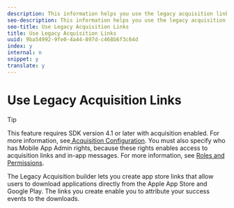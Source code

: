 ```yaml
---
description: This information helps you use the legacy acquisition link functionality.
seo-description: This information helps you use the legacy acquisition link functionality.
seo-title: Use Legacy Acquisition Links
title: Use Legacy Acquisition Links
uuid: 9ba54992-9fe0-4a44-897d-c468b6f3c64d
index: y
internal: n
snippet: y
translate: y
---
```


# Use Legacy Acquisition Links


>[!TIP]
>
>This feature requires SDK version 4.1 or later with acquisition enabled. For more information, see[ Acquisition Configuration](../../../../acquisition_main/t_enable_acquisition.md#task_5832F50B28DB44F5A9E6DBB7B6D6FD2A). You must also specify who has Mobile App Admin rights, because these rights enables access to acquisition links and in-app messages. For more information, see [ Roles and Permissions](../../../../gs/c_mob_roles-and-permissions.md#concept_B1EC13F686F742D1AD7025C38F60A70D). 



The Legacy Acquisition builder lets you create app store links that allow users to download applications directly from the Apple App Store and Google Play. The links you create enable you to attribute your success events to the downloads. 


